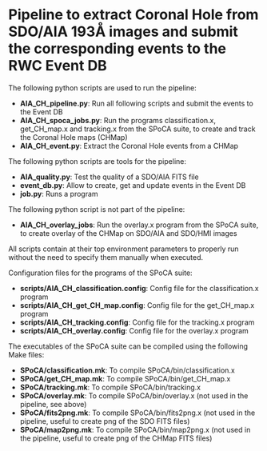 # Pipeline to extract Coronal Hole from SDO/AIA 193Å images and submit the corresponding events to the RWC Event DB

The following python scripts are used to run the pipeline:
 * __AIA_CH_pipeline.py__: Run all following scripts and submit the events to the Event DB
 * __AIA_CH_spoca_jobs.py__: Run the programs classification.x, get_CH_map.x and tracking.x from the SPoCA suite, to create and track the Coronal Hole maps (CHMap)
 * __AIA_CH_event.py__: Extract the Coronal Hole events from a CHMap

The following python scripts are tools for the pipeline:
 * __AIA_quality.py__: Test the quality of a SDO/AIA FITS file
 * __event_db.py__: Allow to create, get and update events in the Event DB
 * __job.py__: Runs a program

The following python script is not part of the pipeline:
 * __AIA_CH_overlay_jobs__: Run the overlay.x program from the SPoCA suite, to create overlay of the CHMap on SDO/AIA and SDO/HMI images

All scripts contain at their top environment parameters to properly run without the need to specify them manually when executed.

Configuration files for the programs of the SPoCA suite:
 * __scripts/AIA_CH_classification.config__: Config file for the classification.x program
 * __scripts/AIA_CH_get_CH_map.config__: Config file for the get_CH_map.x program
 * __scripts/AIA_CH_tracking.config__: Config file for the tracking.x program
 * __scripts/AIA_CH_overlay.config__: Config file for the overlay.x program

The executables of the SPoCA suite can be compiled using the following Make files:
 * __SPoCA/classification.mk__: To compile SPoCA/bin/classification.x
 * __SPoCA/get_CH_map.mk__: To compile SPoCA/bin/get_CH_map.x
 * __SPoCA/tracking.mk__: To compile SPoCA/bin/tracking.x
 * __SPoCA/overlay.mk__: To compile SPoCA/bin/overlay.x (not used in the pipeline, see above)
 * __SPoCA/fits2png.mk__: To compile SPoCA/bin/fits2png.x (not used in the pipeline, useful to create png of the SDO FITS files)
 * __SPoCA/map2png.mk__: To compile SPoCA/bin/map2png.x (not used in the pipeline, useful to create png of the CHMap FITS files)
